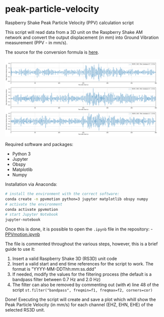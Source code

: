 # peak-particle-velocity
Raspberry Shake Peak Particle Velocity (PPV) calculation script

This script will read data from a 3D unit on the Raspberry Shake AM network and convert the output displacement (in mm) into Ground Vibration measurement (PPV - in mm/s). 

The source for the conversion formula is [here](https://www.castlegroup.co.uk/guidance/ground-vibration/ground-vibration/).

![Example output](PPVMotion_R55F8.png)

Required software and packages:
- Python 3
- Jupyter
- Obspy
- Matplotlib
- Numpy

Installation via Anaconda:
```bash
# install the environment with the correct software:
conda create -n ppvmotion python=3 jupyter matplotlib obspy numpy
# activate the environment
conda activate ppvmotion
# start Jupyter Notebook
jupyter-notebook
```

Once this is done, it is possible to open the `.ipynb` file in the repository: - [PPVmotion.ipynb](PPVmotion.ipynb)

The file is commented throughout the various steps, however, this is a brief guide to use it: 

1. Insert a valid Raspberry Shake 3D (RS3D) unit code
2. Insert a valid start and end time references for the script to work. The format is "YYYY-MM-DDThh:mm:ss.ddd"
3. If needed, modify the values for the filtering process (the default is a bandpass filter between 0.7 Hz and 2.0 Hz)
4. The filter can also be removed by commenting out (with ```#```) line 48 of the script ```st.filter("bandpass", freqmin=f1, freqmax=f2, corners=cor)```

Done! Executing the script will create and save a plot which whill show the Peak Particle Velocity (in mm/s) for each channel (EHZ, EHN, EHE) of the selected RS3D unit.
